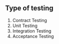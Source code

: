 ## Type of testing
1. Contract Testing
2. Unit Testing
3. Integration Testing
4. Acceptance Testing
